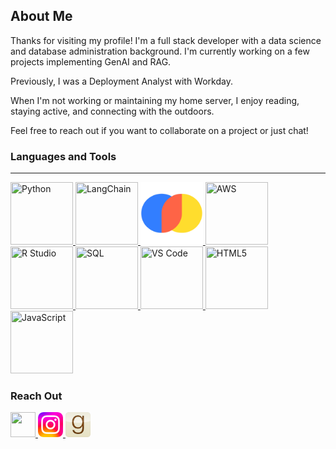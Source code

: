 ## About Me

Thanks for visiting my profile! I'm a full stack developer with a data science and database administration background. I'm currently working on a few projects implementing GenAI and RAG.

Previously, I was a Deployment Analyst with Workday.

When I'm not working or maintaining my home server, I enjoy reading, staying active, and connecting with the outdoors.

Feel free to reach out if you want to collaborate on a project or just chat!

### Languages and Tools
---
<!-- Python -->
<a href="https://github.com/arunwidjaja" target="_blank">
    <img src="https://cdn.jsdelivr.net/gh/devicons/devicon@latest/icons/python/python-original-wordmark.svg" 
         width="100" 
         height="100" 
         title="Python" />
</a>

<!-- LangChain -->
<a href="https://github.com/arunwidjaja" target="_blank">
    <img src="https://raw.githubusercontent.com/langchain-ai/.github/main/profile/logo-light.svg#gh-dark-mode-only" 
         width="100" 
         height="100" 
         title="LangChain" />
</a>

<!-- ChromaDB -->
<a href="https://github.com/arunwidjaja" target="_blank">
    <img src="https://raw.githubusercontent.com/arunwidjaja/arunwidjaja/0fbe343267a34d1070e3561b5ca6df8fe48a88fd/images/ChromaDB_transparent.svg" 
         width="100" 
         height="100" 
         title="ChromaDB" />
</a>

<!-- AWS -->
<a href="https://github.com/arunwidjaja" target="_blank">
    <img src="https://cdn.jsdelivr.net/gh/devicons/devicon@latest/icons/amazonwebservices/amazonwebservices-plain-wordmark.svg" 
         width="100" 
         height="100" 
         title="AWS" />
</a>

<!-- R Studio -->
<a href="https://github.com/arunwidjaja" target="_blank">
    <img src="https://cdn.jsdelivr.net/gh/devicons/devicon@latest/icons/rstudio/rstudio-original.svg" 
         width="100" 
         height="100" 
         title="R Studio" />
</a>

<!-- SQL -->
<a href="https://github.com/arunwidjaja" target="_blank">
    <img src="https://cdn.jsdelivr.net/gh/devicons/devicon@latest/icons/azuresqldatabase/azuresqldatabase-original.svg" 
         width="100" 
         height="100" 
         title="SQL" />
</a>

<!-- VS Code -->
<a href="https://github.com/arunwidjaja" target="_blank">
    <img src="https://cdn.jsdelivr.net/gh/devicons/devicon@latest/icons/vscode/vscode-original-wordmark.svg" 
         width="100" 
         height="100" 
         title="VS Code" />
</a>

<!-- HTML5 -->
<a href="https://github.com/arunwidjaja" target="_blank">
    <img src="https://cdn.jsdelivr.net/gh/devicons/devicon@latest/icons/html5/html5-plain-wordmark.svg" 
         width="100" 
         height="100" 
         title="HTML5" />
</a>

<!-- JavaScript -->
<a href="https://github.com/arunwidjaja" target="_blank">
    <img src="https://cdn.jsdelivr.net/gh/devicons/devicon@latest/icons/javascript/javascript-original.svg" 
         width="100" 
         height="100" 
         title="JavaScript" />
</a>

### Reach Out


<a href="https://www.linkedin.com/in/arunwidjaja/" target="_blank">
    <img src="https://cdn.jsdelivr.net/gh/devicons/devicon@latest/icons/linkedin/linkedin-original.svg"
         width="40" 
         height="40"/>
</a>

<a href="https://www.instagram.com/arunwidjaja/" target="_blank">
    <img src="https://github.com/arunwidjaja/arunwidjaja/blob/main/images/instagram_transparent.svg"
         width="40" 
         height="40"/>
</a>

<a href="https://www.goodreads.com/arunwidjaja/" target="_blank">
    <img src="https://github.com/arunwidjaja/arunwidjaja/blob/main/images/goodreads_transparent.svg"
         width="40" 
         height="40"/>
</a>


<!--
**arunwidjaja/arunwidjaja** is a ✨ _special_ ✨ repository because its `README.md` (this file) appears on your GitHub profile.

Here are some ideas to get you started:

- 🔭 I’m currently working on ...
- 🌱 I’m currently learning ...
- 👯 I’m looking to collaborate on ...
- 🤔 I’m looking for help with ...
- 😄 Pronouns: ...
- ⚡ Fun fact: ...
- 💬 Ask me about ...
- 📫 How to reach me: ...


Badge Template:
<a href="https://github.com/arunwidjaja" target="_blank">
    <img src="https://cdn.jsdelivr.net/gh/devicons/devicon@latest/icons/python/python-original-wordmark.svg" 
         width="100" 
         height="100" 
         title="Python" />
</a>
-->
